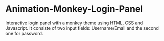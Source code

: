 # Animation-Monkey-Login-Panel
Interactive login panel with a monkey theme using HTML, CSS and Javascript. It consiste of two input fields: Username/Email and the second one for password.
